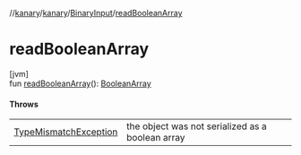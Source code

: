 //[kanary](../../../index.md)/[kanary](../index.md)/[BinaryInput](index.md)/[readBooleanArray](read-boolean-array.md)

# readBooleanArray

[jvm]\
fun [readBooleanArray](read-boolean-array.md)(): [BooleanArray](https://kotlinlang.org/api/latest/jvm/stdlib/kotlin/-boolean-array/index.html)

#### Throws

| | |
|---|---|
| [TypeMismatchException](../-type-mismatch-exception/index.md) | the object was not serialized as a boolean array |
